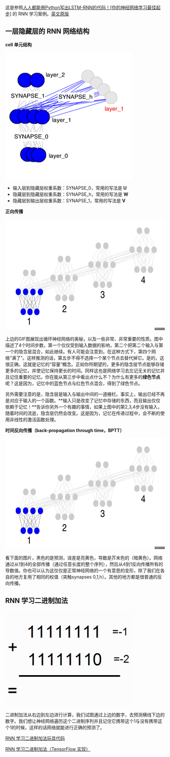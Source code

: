 这是参照[人人都能用Python写出LSTM-RNN的代码！[你的神经网络学习最佳起步]](http://blog.csdn.net/zzukun/article/details/49968129) 的 RNN 学习案例。[英文原版](http://iamtrask.github.io/2015/11/15/anyone-can-code-lstm/)

## 一层隐藏层的 RNN 网络结构

**cell 单元结构**

<img width="400" height="400" src="images/basic_recurrence_singleton.png"/>

* 输入层到隐藏层权重系数：SYNAPSE_0，常用的写法是 **U**
* 隐藏层到隐藏层权重系数：SYNAPSE_h，常用的写法是 **W**
* 隐藏层到输出层权重系数：SYNAPSE_1，常用的写法是 **V**

**正向传播**

<img width="600" height="350" src="images/recurrence_gif.gif"/>

上边的GIF图展现出循环神经网络的奥秘，以及一些非常、非常重要的性质。图中描述了4个时间步数，第一个仅仅受到输入数据的影响，第二个把第二个输入与第一个的隐含层混合，如此继续。有人可能会注意到，在这种方式下，第四个网络“满了”。这样推测的话，第五步不得不选择一个某个节点去替代掉它。是的，这很正确。这就是记忆的“容量”概念。正如你所期望的，更多的隐含层节点能够存储更多的记忆，并使记忆保持更长的时间。同样这也是网络学习去忘记无关的记忆并且记住重要的记忆。你在能从第三步中看出点什么不？为什么有更多的**绿色节点**呢？这是因为，记忆中的蓝色节点与红色节点混合，得到了绿色节点。

另外需要注意的是，隐含层是输入与输出中间的一道栅栏。事实上，输出已经不再是对应于输入的一个函数。**输入只是改变了记忆中存储的东西，而且输出仅仅依赖于记忆！**告诉你另外一个有趣的事情，如果上图中的第2,3,4步没有输入，随着时间的流逝，隐含层仍然会改变。这是因为，记忆在传递过程中，会不断的使用非线性的激活函数处理。

**时间反向传播（back-propagation through time，BPTT）**

<img width="600" height="350" src="images/backprop_through_time.gif"/>

看下面的图片，黑色的是预测，误差是亮黄色，导数是芥末色的（暗黄色）。网络通过从1到4的全部传播（通过任意长度的整个序列），然后从4到1反向传播所有的导数值。你也可以认为这仅仅是正常神经网络的一个有意思的变形，除了我们在各自的地方复用了相同的权值（突触synapses 0,1,h）。其他的地方都是很普通的反向传播。

## RNN 学习二进制加法

<img width="400" height="300" src="images/binary_addition.gif"/>

二进制加法从右边到左边进行计算，我们试图通过上边的数字，去预测横线下边的数字。我们想让神经网络遍历这个二进制序列并且记住它携带这个1与没有携带这个1的时候，这样的话网络就能进行正确的预测了。

[RNN 学习二进制加法玩具代码](RNN_learn_binary_addition.py)

[RNN 学习二进制加法（TensorFlow 实现）](RNN_learn_binary_addition_in_tensorflow.py)
